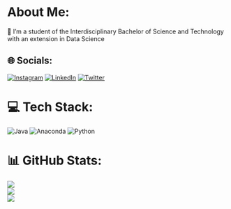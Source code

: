 # About Me:
🔭 I’m a student of the Interdisciplinary Bachelor of Science and Technology with an extension in Data Science<br>


## 🌐 Socials:
[![Instagram](https://img.shields.io/badge/Instagram-%23E4405F.svg?logo=Instagram&logoColor=white)](https://instagram.com/rafaoliveira.sv) [![LinkedIn](https://img.shields.io/badge/LinkedIn-%230077B5.svg?logo=linkedin&logoColor=white)](https://linkedin.com/in/rafaeloliveirads) [![Twitter](https://img.shields.io/badge/Twitter-%231DA1F2.svg?logo=Twitter&logoColor=white)](https://twitter.com/@Rafaelsuu) 

# 💻 Tech Stack:
![Java](https://img.shields.io/badge/java-%23ED8B00.svg?style=for-the-badge&logo=openjdk&logoColor=white) ![Anaconda](https://img.shields.io/badge/Anaconda-%2344A833.svg?style=for-the-badge&logo=anaconda&logoColor=white) ![Python](https://img.shields.io/badge/python-3670A0?style=for-the-badge&logo=python&logoColor=ffdd54)
# 📊 GitHub Stats:
![](https://github-readme-stats.vercel.app/api?username=rafaelsuu&theme=blue-green&hide_border=true&include_all_commits=true&count_private=true)<br/>
![](https://github-readme-streak-stats.herokuapp.com/?user=rafaelsuu&theme=blue-green&hide_border=true)<br/>
![](https://github-readme-stats.vercel.app/api/top-langs/?username=rafaelsuu&theme=blue-green&hide_border=true&include_all_commits=true&count_private=true&layout=compact)

<!-- Proudly created with GPRM ( https://gprm.itsvg.in ) -->
